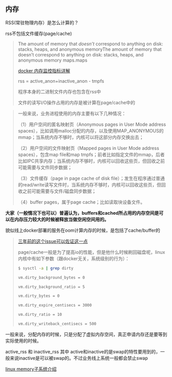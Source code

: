 ## 内存

RSS(常驻物理内存）是怎么计算的？

rss不包括文件缓存(page/cache)

> The amount of memory that *doesn’t* correspond to anything on disk: stacks, heaps, and anonymous memoryThe amount of memory that doesn’t correspond to anything on disk: stacks, heaps, and anonymous memory maps.maps  
>
> [docker 内存监控指标详解](https://docs.docker.com/config/containers/runmetrics/)
>
> rss = active_anon+inactive_anon - tmpfs
>
> 程序本身的二进制文件内存也包含在rss中
>
> 文件的读写I/O操作占用的内存是被计算在page/cache中的
>
> 

> 一般来说，业务进程使用的内存主要有以下几种情况：
>
> （1）用户空间的匿名映射页（Anonymous pages in User Mode address spaces），比如调用malloc分配的内存，以及使用MAP_ANONYMOUS的mmap；当系统内存不够时，内核可以将这部分内存交换出去；
>
> （2）用户空间的文件映射页（Mapped pages in User Mode address spaces），包含map file和map tmpfs；前者比如指定文件的mmap，后者比如IPC共享内存；当系统内存不够时，内核可以回收这些页，但回收之前可能需要与文件同步数据；
>
> （3）文件缓存（page in page cache of disk file）；发生在程序通过普通的read/write读写文件时，当系统内存不够时，内核可以回收这些页，但回收之前可能需要与文件/磁盘同步数据；
>
> （4）buffer pages，属于page cache；比如读取块设备文件。
>
> 

**大家（一般情况下也可以）普遍认为，buffers和cached所占用的内存空间是可以在内存压力较大的时候被释放当做空闲空间用的。**

貌似线上docker部署的服务在oom计算内存的时候，是包括了cache/buffer的

> [三年前的这个issue可以佐证这一点](https://github.com/moby/moby/issues/21759)
>
> page/cache一般是为了提高io的性能，但是他什么时候刷回磁盘呢，linux内核中有如下参数（跟docker无关，系统级别的行为）：
>
> ```sh
> $ sysctl -a | grep dirty
> 
> vm.dirty_background_bytes = 0
> 
> vm.dirty_background_ratio = 5
> 
> vm.dirty_bytes = 0
> 
> vm.dirty_expire_centisecs = 3000
> 
> vm.dirty_ratio = 10
> 
> vm.dirty_writeback_centisecs = 500
> ```
>
>  



一般来说，分配内存的时候，只是分配了虚拟内存空间，真正申请内存还是要等到实际使用的时候。

active_rss 和 inactive_rss 其中 active和inactive的是swap的特性要用到的，一般来说inactive是可以被swap的。不过业务线上系统一般都会禁止swap

[linux memory子系统介绍](https://github.com/digoal/blog/blob/master/201701/20170111_02.md)








